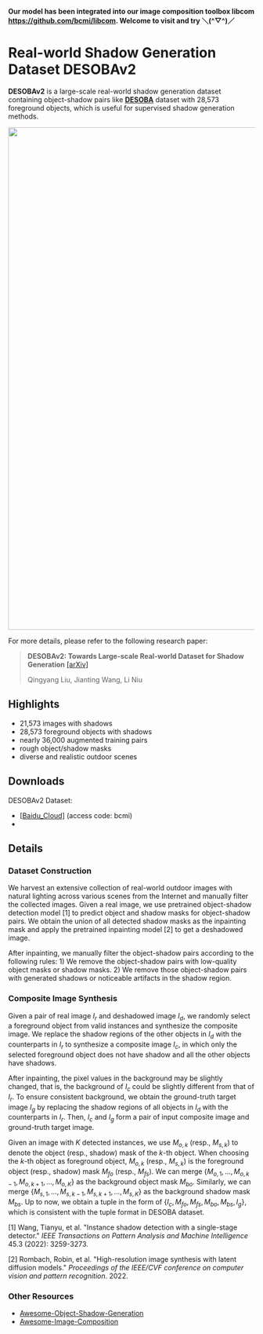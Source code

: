 **Our model has been integrated into our image composition toolbox libcom https://github.com/bcmi/libcom. Welcome to visit and try ＼(^▽^)／** 

# Real-world Shadow Generation Dataset DESOBAv2

**DESOBAv2** is a large-scale real-world shadow generation dataset containing object-shadow pairs like [**DESOBA**](https://github.com/bcmi/Object-Shadow-Generation-Dataset-DESOBA) dataset with 28,573 foreground objects, which is useful for supervised shadow generation methods.

<img src='examples/example_dataset.png' align="center" width=1024>

For more details, please refer to the following research paper:

> **DESOBAv2: Towards Large-scale Real-world Dataset for Shadow Generation**  [[arXiv]](https://arxiv.org/pdf/2308.09972)<br>
>
> Qingyang Liu, Jianting Wang, Li Niu

## Highlights

- 21,573 images with shadows
- 28,573 foreground objects with shadows
- nearly 36,000 augmented training pairs
- rough object/shadow masks
- diverse and realistic outdoor scenes

## Downloads

DESOBAv2 Dataset: 
- [[Baidu_Cloud]](https://pan.baidu.com/s/1_nXb3ElxImmsq2BPcBGdPQ?pwd=bcmi) (access code: bcmi)
- 


## Details

### Dataset Construction
We harvest an extensive collection of real-world outdoor images with natural lighting across various scenes from the Internet and manually filter the collected images. Given a real image, we use pretrained object-shadow detection model [1] to predict object and shadow masks for object-shadow pairs. We obtain the union of all detected shadow masks as the inpainting mask and apply the pretrained inpainting model [2] to get a deshadowed image.

After inpainting, we manually filter the object-shadow pairs according to the following rules: 1) We remove the object-shadow pairs with low-quality object masks or shadow masks. 2) We remove those object-shadow pairs with generated shadows or noticeable artifacts in the shadow region.

### Composite Image Synthesis
Given a pair of real image $I_r$ and deshadowed image $I_d$, we randomly select a foreground object from valid instances and synthesize the composite image. We replace the shadow regions of the other objects in $I_d$ with the counterparts in $I_r$ to synthesize a composite image $I_c$, in which only the selected foreground object does not have shadow and all the other objects have shadows.  

After inpainting, the pixel values in the background may be slightly changed, that is, the background of  $I_c$ could be slightly different from that of $I_r$. To ensure consistent background, we obtain the ground-truth target image $I_g$  by replacing the shadow regions of all objects in $I_d$ with the counterparts in $I_r$. Then, $I_c$ and $I_g$ form a pair of input composite image and ground-truth target image.

Given an image with $K$ detected instances, we use $M_{o,k}$ (resp., $M_{s,k}$) to denote the object (resp., shadow) mask of the $k$-th object. When choosing the $k$-th object as foreground object,  $M_{o,k}$ (resp., $M_{s,k}$) is 
the foreground object (resp., shadow) mask $M_{fo}$ (resp., $M_{fs}$). We can merge $\{M_{o,1}, \ldots, M_{o,k-1}, M_{o,k+1}, \ldots, M_{o,K}\}$ as the background object mask $M_{bo}$. Similarly,  we can merge $\{M_{s,1}, \ldots, M_{s,k-1}, M_{s,k+1}, \ldots, M_{s,K}\}$ as the background shadow mask $M_{bs}$. Up to now, we obtain a tuple in the form of $\{I_c,M_{fo},M_{fs},M_{bo},M_{bs},I_g\}$, which is consistent with the tuple format in DESOBA dataset.


[1] Wang, Tianyu, et al. "Instance shadow detection with a single-stage detector." *IEEE Transactions on Pattern Analysis and Machine Intelligence* 45.3 (2022): 3259-3273.

[2] Rombach, Robin, et al. "High-resolution image synthesis with latent diffusion models." *Proceedings of the IEEE/CVF conference on computer vision and pattern recognition*. 2022.

### Other Resources

+ [Awesome-Object-Shadow-Generation](https://github.com/bcmi/Awesome-Object-Shadow-Generation)
+ [Awesome-Image-Composition](https://github.com/bcmi/Awesome-Image-Composition)
